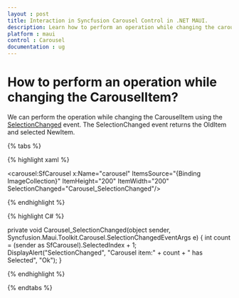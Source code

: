 ```yaml
---
layout : post
title: Interaction in Syncfusion Carousel Control in .NET MAUI.
description: Learn how to perform an operation while changing the carouselItem or Collection in Carousel for .NET MAUI.
platform : maui
control : Carousel
documentation : ug
---
```


# How to perform an operation while changing the CarouselItem?

We can perform the operation while changing the CarouselItem using the [SelectionChanged](https://help.syncfusion.com/cr/maui-toolkit/Syncfusion.Maui.Toolkit.Carousel.SfCarousel.html#Syncfusion_Maui_Toolkit_Carousel_SfCarousel_SelectionChanged) event. The SelectionChanged event returns the OldItem and selected NewItem.

{% tabs %}

{% highlight xaml %}

<carousel:SfCarousel x:Name="carousel"
                     ItemsSource="{Binding ImageCollection}"
                     ItemHeight="200"
                     ItemWidth="200"
                     SelectionChanged="Carousel_SelectionChanged"/>

{% endhighlight %}

{% highlight C# %}

private void Carousel_SelectionChanged(object sender, Syncfusion.Maui.Toolkit.Carousel.SelectionChangedEventArgs e)
{
    int count = (sender as SfCarousel).SelectedIndex + 1;
    DisplayAlert("SelectionChanged", "Carousel item:" + count + " has Selected", "Ok");
}

{% endhighlight %}

{% endtabs %}


